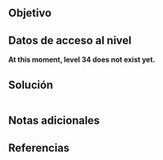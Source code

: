 ## Objetivo

## Datos de acceso al nivel
**At this moment, level 34 does not exist yet.**
## Solución

```bash
```

## Notas adicionales

## Referencias